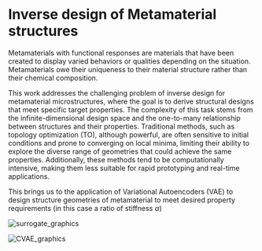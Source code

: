 # Inverse design of Metamaterial structures
Metamaterials with functional responses are materials that have been created to display varied behaviors or qualities depending on the situation. Metamaterials owe their uniqueness to their material structure rather than their chemical composition.

This work addresses the challenging problem of inverse design for metamaterial microstructures, where the goal is to derive structural designs that meet specific target properties. The complexity of this task stems from the infinite-dimensional design space and the one-to-many relationship between structures and their properties. Traditional methods, such as topology optimization (TO), although powerful, are often sensitive to initial conditions and prone to converging on local minima, limiting their ability to explore the diverse range of geometries that could achieve the same properties. Additionally, these methods tend to be computationally intensive, making them less suitable for rapid prototyping and real-time applications.

This brings us to the application of Variational Autoencoders (VAE) to design structure geometries of metamaterial to meet desired property requirements (in this case a ratio of stiffness $\alpha$)

![surrogate_graphics](https://github.com/user-attachments/assets/c3711b76-dfa3-4750-8984-5da1f653ef6b)

![CVAE_graphics](https://github.com/user-attachments/assets/cc2770eb-d6a3-40ec-ad64-3fea7580c8be)

